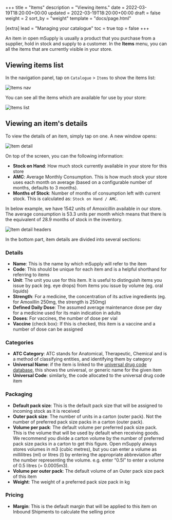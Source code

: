 +++
title = "Items"
description = "Viewing items."
date = 2022-03-19T18:20:00+00:00
updated = 2022-03-19T18:20:00+00:00
draft = false
weight = 2
sort_by = "weight"
template = "docs/page.html"

[extra]
lead = "Managing your catalogue"
toc = true
top = false
+++

An item in open mSupply is usually a product that you purchase from a supplier, hold in stock and supply to a customer.
In the **Items** menu, you can all the items that are currently visible in your store. 

## Viewing items list

In the navigation panel, tap on `Catalogue` > `Items` to show the items list: 

![Items nav](/docs/catalogue/images/cat_gotoitems.png)

You can see all the items which are available for use by your store: 

![Items list](/docs/catalogue/images/cat_itemslist.png)

## Viewing an item's details 

To view the details of an item, simply tap on one. A new window opens: 

![Item detail](/docs/catalogue/images/cat_itemdetail.png)

On top of the screen, you can the following information:
* **Stock on Hand**: How much stock currently available in your store for this store
* **AMC**: Average Monthly Consumption. This is how much stock your store uses each month on average (based on a configurable number of months, defaults to 3 months).
* **Months of Stock**: Number of months of consumption left with current stock. This is calculated as: `Stock on Hand / AMC`.

<div class="imagetitle">
In below example, we have 1542 units of Amoxicillin available in our store. The average consumption is 53.3  units per month which means that there is the equivalent of 28.9 months of stock in the inventory. 
</div>

![Item detail headers](/docs/catalogue/images/cat_itemdetailsheaders.png)

In the bottom part, item details are divided into several sections:

### Details

* **Name**: This is the name by which mSupply will refer to the item
* **Code**: This should be unique for each item and is a helpful shorthand for referring to items
* **Unit**: The unit you use for this item. It is useful to distinguish items you issue by pack (eg. eye drops) from items you issue by volume (eg. oral liquids)
* **Strength**: For a medicine, the concentration of its active ingredients (eg. for Amoxillin 250mg, the strength is 250mg)
* **Defined Daily Dose**: The assumed  average maintenance dose per day for a medicine used for its main indication in adults
* **Doses**: For vaccines, the number of dose per vial
* **Vaccine** (check box): If this is checked, this item is a vaccine and a number of dose can be assigned

### Categories

* **ATC Category**: ATC stands for Anatomical, Therapeutic, Chemical and is a method of classifying entities, and identifying them by category
* **Universal Name**: if the item is linked to the [universal drug code database](https://codes.msupply.foundation/), this shows the universal, or generic name for the given item
* **Universal Code**: similarly, the code allocated to the universal drug code item

### Packaging

* **Default pack size**: This is the default pack size that will be assigned to incoming stock as it is received
* **Outer pack size**: The number of units in a carton (outer pack). Not the number of preferred pack size packs in a carton (outer pack).
* **Volume per pack**: The default volume per preferred pack size pack. This is the volume that will be used by default when receiving goods. We recommend you divide a carton volume by the number of preferred pack size packs in a carton to get this figure. Open mSupply always stores volumes in m3 (cubic metres), but you can enter a volume as millilitres (ml) or litres (l) by entering the appropriate abbreviation after the number representing the volume. e.g. enter “0.5l” to enter a volume of 0.5 litres (= 0.0005m3).
* **Volume per outer pack**: The default volume of an Outer pack size pack of this item
* **Weight**: The weight of a preferred pack size pack in kg

### Pricing

* **Margin**: This is the default margin that will be applied to this item on Inbound Shipments to calculate the selling price